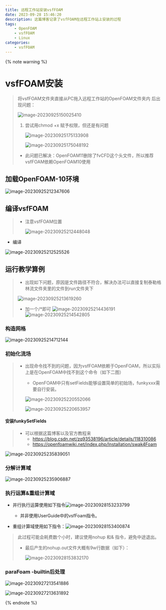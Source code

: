 ```yaml
---
title: 远程工作站安装vsfFOAM
date: 2023-09-28 15:46:20
description: 这篇博客记录了vsfFOAM在远程工作站上安装的过程
tags: 
	- OpenFOAM
	- vsfFOAM
	- Linux
categories: 
	- vsfFOAM
---
```


{% note warning %}

# vsfFOAM安装

> 将vsfFOAM文件夹直接从PC拖入远程工作站的OpenFOAM文件夹内 后出现问题：
>
> ![image-20230925150025410](https://s2.loli.net/2023/09/25/yZEikHJnRmPYtld.png)
>
> 1. 尝试用chmod +x 赋予权限，但还是有问题
>
>    ![image-20230925175133908](https://s2.loli.net/2023/09/25/DvkcgOIPx4TeKZM.png)
>
>    ![image-20230925175048192](https://s2.loli.net/2023/09/25/kDRBigzvoxHuwTM.png)
>
> * 此问题已解决：OpenFOAM11删除了fvCFD这个头文件，所以推荐vsfFOAM依赖OpenFOAM10使用



## 加载OpenFOAM-10环境

![image-20230925212347606](https://s2.loli.net/2023/09/25/SQVFKahm4q2oz7y.png)

## 编译vsfFOAM

> * 注意vsfFOAM位置
>
>   ![image-20230925212448048](https://s2.loli.net/2023/09/25/LqjcFlIgV514Xfr.png)

* 编译

![image-20230925212525526](https://s2.loli.net/2023/09/25/UbuOm6LDZtjV4aR.png)



## 运行教学算例

> * 出现如下问题，原因是文件路径不符合，解决办法可以直接复制泰勒格林流文件夹里的文件到run文件夹下
>
> ![image-20230925213619260](https://s2.loli.net/2023/09/25/9A8DWP2NLqugSsj.png)
>
> * 加一个/*即可
>   ![image-20230925214436191](https://s2.loli.net/2023/09/28/i6aDyVtUph5qsxj.png)
>   ![image-20230925214542805](https://s2.loli.net/2023/09/28/kFrYa4JtUlgXhMC.png)



### 构造网格

![image-20230925214712144](https://s2.loli.net/2023/09/25/7E5HTYBZpct4agk.png)

### 初始化流场

> * 出现命令找不到的问题，因为vsfFOAM依赖于OpenFOAM，所以实际上是在OpenFOAM中找不到这个命令（如下二图）
>
>   * OpenFOAM中只有setFields能够设置简单的初始场，funkyxxx需要自行安装。
>
>   ![image-20230925220552066](https://s2.loli.net/2023/09/25/jbh2nK7aX3uwits.png)
>
>   ![image-20230925220653957](https://s2.loli.net/2023/09/25/3y9saYoefGlKpLR.png)

#### 安装funkySetFields

> * 可以根据这篇博客以及官方教程来
>   * https://blog.csdn.net/zq93538196/article/details/118310086
>   * https://openfoamwiki.net/index.php/Installation/swak4Foam

![image-20230925235839051](https://s2.loli.net/2023/09/25/1komGpsQ4POtUZ3.png)

### 分解计算域

![image-20230925235906887](https://s2.loli.net/2023/09/25/krHLUtGSWz8nc1D.png)

### 执行运算&重组计算域

* 并行执行运算使用如下指令![image-20230928153233799](https://s2.loli.net/2023/09/28/Yv4L1iqtkpI92F8.png)
  * 并非使用UserGuide中的vsfFoam指令。

* 重组计算域使用如下指令：![image-20230928153400874](https://s2.loli.net/2023/09/28/KOk8RscVuMtHgiW.png)

> 此过程可能会耗费数个小时，建议使用nohup 和& 指令，避免中途退出。
>
> * 最后产生的nohup.out文件大概有9w行数据（如下）：
>
>   ![image-20230928153832170](https://s2.loli.net/2023/09/28/v1fKCHA7Z5RDeTO.png)
>
> 

### paraFoam -builtin后处理

![image-20230927213541886](https://s2.loli.net/2023/09/27/vR2LHDcAF9mib6p.png)

![image-20230927213631892](https://s2.loli.net/2023/09/27/IFOfxmJ2jiysdGY.png)

{% endnote %}
